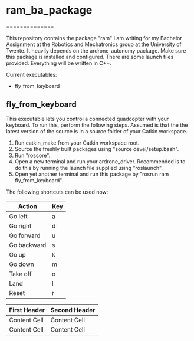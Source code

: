 # ram_ba_package
==============

This repository contains the package "ram" I am writing for my Bachelor Assignment at the Robotics and Mechatronics group at the University of Twente.
It heavily depends on the ardrone_autonomy package. Make sure this package is installed and configured. There are some launch files provided.
Everything will be written in C++.

Current executables:
- fly_from_keyboard

## fly_from_keyboard
This executable lets you control a connected quadcopter with your keyboard. To run this, perform the following steps. Assumed is that the the latest version of the source is in a source folder of your Catkin workspace.
1. Run catkin_make from your Catkin workspace root.
2. Source the freshly built packages using "source devel/setup.bash".
3. Run "roscore".
4. Open a new terminal and run your ardrone_driver. Recommended is to do this by running the launch file supplied using "roslaunch".
5. Open yet another terminal and run this package by "rosrun ram fly_from_keyboard".

The following shortcuts can be used now:

| Action | Key |
| ----- | ----- |
| Go left | a |
| Go right | d |
| Go forward | u |
| Go backward | s |
| Go up | k |
| Go down | m |
| Take off | o |
| Land | l |
| Reset | r |

First Header  | Second Header
------------- | -------------
Content Cell  | Content Cell
Content Cell  | Content Cell

